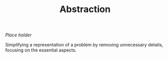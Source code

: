 ﻿---
backlinks:
- title: Computing
  url: /memex/sense/computing/computing.html
- title: Computational thinking
  url: /memex/sense/computing/computational-thinking.html
tags: computing, teaching-digital-technology, computational-thinking
title: Abstraction
type: note
---
_Place holder_

Simplifying a representation of a problem by removing unnecessary details, focusing on the essential aspects.